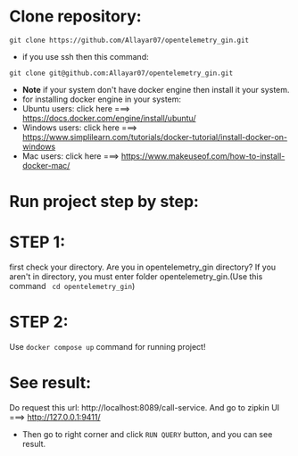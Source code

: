 # Clone repository:
```
git clone https://github.com/Allayar07/opentelemetry_gin.git
```
* if you use ssh then this command:
```
git clone git@github.com:Allayar07/opentelemetry_gin.git
```
* **Note** if your system don't have docker engine then install it your system.
* for installing docker engine in your system:
* Ubuntu users: click here ===> https://docs.docker.com/engine/install/ubuntu/
* Windows users: click here ===> https://www.simplilearn.com/tutorials/docker-tutorial/install-docker-on-windows
* Mac users: click here ===> https://www.makeuseof.com/how-to-install-docker-mac/

# Run project step by step:
# STEP 1:
first check your directory. Are you in opentelemetry_gin directory? If you aren't in directory, you must enter folder opentelemetry_gin.(Use this command ``` cd opentelemetry_gin```)
# STEP 2:
Use ```docker compose up``` command for running project!

# See result:
Do request this url: http://localhost:8089/call-service.
And go to zipkin UI ===> http://127.0.0.1:9411/
* Then go to right corner and click ```RUN QUERY``` button, and you can see result.


